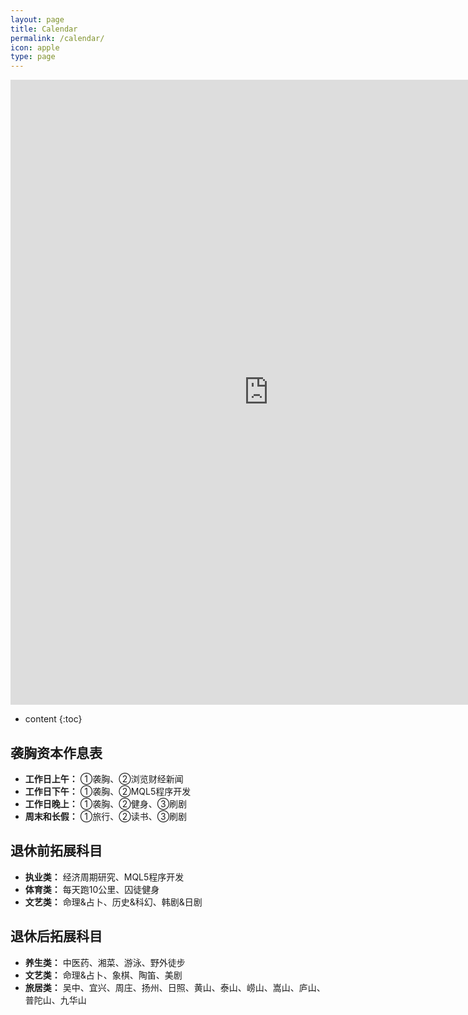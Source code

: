 ```yaml
---
layout: page
title: Calendar
permalink: /calendar/
icon: apple
type: page
---
```


<iframe frameborder="0" width="825" height="1000" scrolling="yes" src="https://rili-d.jin10.com/open.php?fontSize=14px&theme=darkgray"></iframe>

* content
{:toc}


## 袭胸资本作息表
* **工作日上午：**
①袭胸、②浏览财经新闻
* **工作日下午：**
①袭胸、②MQL5程序开发
* **工作日晚上：**
①袭胸、②健身、③刷剧
* **周末和长假：**
①旅行、②读书、③刷剧

## 退休前拓展科目
* **执业类：** 经济周期研究、MQL5程序开发
* **体育类：** 每天跑10公里、囚徒健身
* **文艺类：** 命理&占卜、历史&科幻、韩剧&日剧

## 退休后拓展科目
* **养生类：** 中医药、湘菜、游泳、野外徒步
* **文艺类：** 命理&占卜、象棋、陶笛、美剧
* **旅居类：** 吴中、宜兴、周庄、扬州、日照、黄山、泰山、崂山、嵩山、庐山、普陀山、九华山
